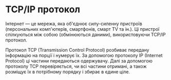 # TCP/IP протокол

Інтернет — це мережа, яка об'єднює силу-силенну пристроїв (персональних комп'ютерів, смартфонів, смарт TV та ін.). Ці пристрої спілкуються між собою (обмінюються даними), використовуючи TCP/IP протокол.

Протокол TCP (Transmission Control Protocol) розбиває передану інформацію на порції і нумерує їх. За допомогою протоколу IP (Internet Protocol) ці частини передаються одержувачу. Далі за допомогою протоколу TCP перевіряється, чи всі частини отримані, а також розміщує їх в потрібному порядку і збирає в єдине ціле.